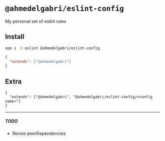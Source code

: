 # `@ahmedelgabri/eslint-config`

My personal set of eslint rules

## Install

```sh
npm i -D eslint @ahmedelgabri/eslint-config
```

```json
{
  "extends": ["@ahmedelgabri"]
}
```

## Extra

```
{
  "extends": ["@ahmedelgabri", "@ahmedelgabri/eslint-config/<config name>"]
}
```

---

##### TODO

- Revise peerDependencies
